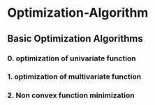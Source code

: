 # Optimization-Algorithm


## **Basic Optimization Algorithms**  

### 0. optimization of univariate function
### 1. optimization of multivariate function  
### 2. Non convex function minimization  
